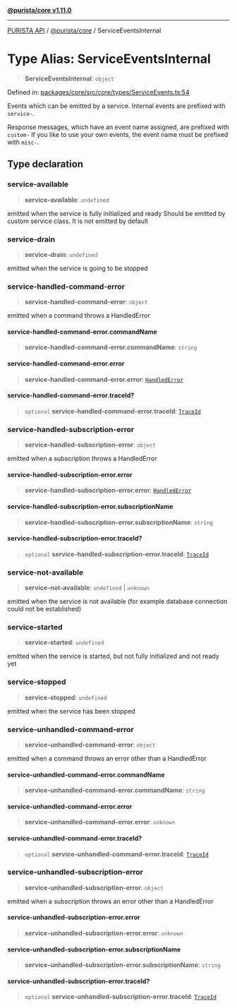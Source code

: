 [**@purista/core v1.11.0**](../README.md)

***

[PURISTA API](../../../packages.md) / [@purista/core](../README.md) / ServiceEventsInternal

# Type Alias: ServiceEventsInternal

> **ServiceEventsInternal**: `object`

Defined in: [packages/core/src/core/types/ServiceEvents.ts:54](https://github.com/puristajs/purista/blob/master/packages/core/src/core/types/ServiceEvents.ts#L54)

Events which can be emitted by a service.
Internal events are prefixed with `service-`.

Response messages, which have an event name assigned, are prefixed with `custom-`
If you like to use your own events, the event name must be prefixed with `misc-`.

## Type declaration

### service-available

> **service-available**: `undefined`

emitted when the service is fully initialized and ready
Should be emitted by custom service class.
It is not emitted by default

### service-drain

> **service-drain**: `undefined`

emitted when the service is going to be stopped

### service-handled-command-error

> **service-handled-command-error**: `object`

emitted when a command throws a HandledError

#### service-handled-command-error.commandName

> **service-handled-command-error.commandName**: `string`

#### service-handled-command-error.error

> **service-handled-command-error.error**: [`HandledError`](../classes/HandledError.md)

#### service-handled-command-error.traceId?

> `optional` **service-handled-command-error.traceId**: [`TraceId`](TraceId.md)

### service-handled-subscription-error

> **service-handled-subscription-error**: `object`

emitted when a subscription throws a HandledError

#### service-handled-subscription-error.error

> **service-handled-subscription-error.error**: [`HandledError`](../classes/HandledError.md)

#### service-handled-subscription-error.subscriptionName

> **service-handled-subscription-error.subscriptionName**: `string`

#### service-handled-subscription-error.traceId?

> `optional` **service-handled-subscription-error.traceId**: [`TraceId`](TraceId.md)

### service-not-available

> **service-not-available**: `undefined` \| `unknown`

emitted when the service is not available (for example database connection could not be established)

### service-started

> **service-started**: `undefined`

emitted when the service is started, but not fully initialized and not ready yet

### service-stopped

> **service-stopped**: `undefined`

emitted when the service has been stopped

### service-unhandled-command-error

> **service-unhandled-command-error**: `object`

emitted when a command throws an error other than a HandledError

#### service-unhandled-command-error.commandName

> **service-unhandled-command-error.commandName**: `string`

#### service-unhandled-command-error.error

> **service-unhandled-command-error.error**: `unknown`

#### service-unhandled-command-error.traceId?

> `optional` **service-unhandled-command-error.traceId**: [`TraceId`](TraceId.md)

### service-unhandled-subscription-error

> **service-unhandled-subscription-error**: `object`

emitted when a subscription throws an error other than a HandledError

#### service-unhandled-subscription-error.error

> **service-unhandled-subscription-error.error**: `unknown`

#### service-unhandled-subscription-error.subscriptionName

> **service-unhandled-subscription-error.subscriptionName**: `string`

#### service-unhandled-subscription-error.traceId?

> `optional` **service-unhandled-subscription-error.traceId**: [`TraceId`](TraceId.md)

